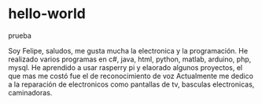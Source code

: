 # hello-world
prueba

Soy Felipe, saludos, me gusta mucha la electronica y la programación.
He realizado varios programas en c#, java, html, python, matlab, arduino, php, mysql.
He aprendido a usar rasperry pi y elaorado algunos proyectos, el que mas me costó fue el de reconocimiento de voz
Actualmente me dedico a la reparación de electronicos como pantallas de tv, basculas electronicas, caminadoras.
